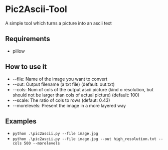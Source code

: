 # Pic2Ascii-Tool
A simple tool which turns a picture into an ascii text

## Requirements
* pillow
## How to use it 
* --file: Name of the image you want to convert
* --out: Output filename (a txt file) (default: out.txt)
* --cols: Num of cols of the output ascii picture (kind o resolution, but should not be larger than cols of actual picture) (default: 100)
* --scale: The ratio of cols to rows (defaut: 0.43)
* --morelevels: Present the image in a more layered way
## Examples
* `python .\pic2ascii.py --file image.jpg`
* `python .\pic2ascii.py --file image.jpg --out high_resolution.txt --cols 500 --morelevels`
